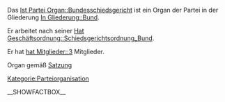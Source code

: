 Das [Ist Partei
Organ::Bundesschiedsgericht](/wiki/Ist_Partei_Organ::Bundesschiedsgericht "wikilink")
ist ein Organ der Partei in der Gliederung [In
Gliederung::Bund](/wiki/In_Gliederung::Bund "wikilink").

Er arbeitet nach seiner [Hat
Geschäftsordnung::Schiedsgerichtsordnung\_Bund](/wiki/Hat_Geschäftsordnung::Schiedsgerichtsordnung_Bund "wikilink").

Er hat [hat Mitglieder::3](hat_Mitglieder::3 "wikilink") Mitglieder.

Organ gemäß
[Satzung](/wiki/Ist_definiert_in_Satzung::Satzung#.C2.A7_9_-_Organe_der_Bundespartei "wikilink")

<Kategorie:Parteiorganisation>

\_\_SHOWFACTBOX\_\_
